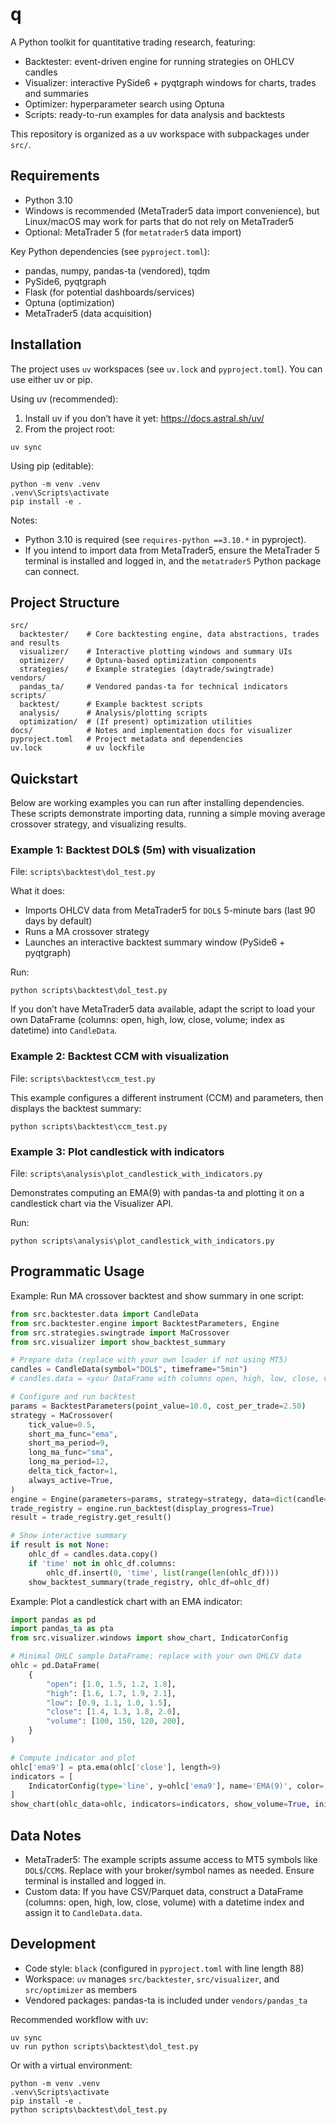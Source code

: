 # q

A Python toolkit for quantitative trading research, featuring:

- Backtester: event-driven engine for running strategies on OHLCV candles
- Visualizer: interactive PySide6 + pyqtgraph windows for charts, trades and summaries
- Optimizer: hyperparameter search using Optuna
- Scripts: ready-to-run examples for data analysis and backtests

This repository is organized as a uv workspace with subpackages under `src/`.

## Requirements

- Python 3.10
- Windows is recommended (MetaTrader5 data import convenience), but Linux/macOS may work for parts that do not rely on MetaTrader5
- Optional: MetaTrader 5 (for `metatrader5` data import)

Key Python dependencies (see `pyproject.toml`):
- pandas, numpy, pandas-ta (vendored), tqdm
- PySide6, pyqtgraph
- Flask (for potential dashboards/services)
- Optuna (optimization)
- MetaTrader5 (data acquisition)

## Installation

The project uses `uv` workspaces (see `uv.lock` and `pyproject.toml`). You can use either uv or pip.

Using uv (recommended):

1) Install uv if you don’t have it yet: https://docs.astral.sh/uv/
2) From the project root:

```
uv sync
```

Using pip (editable):

```
python -m venv .venv
.venv\Scripts\activate
pip install -e .
```

Notes:
- Python 3.10 is required (see `requires-python ==3.10.*` in pyproject).
- If you intend to import data from MetaTrader5, ensure the MetaTrader 5 terminal is installed and logged in, and the `metatrader5` Python package can connect.

## Project Structure

```
src/
  backtester/    # Core backtesting engine, data abstractions, trades and results
  visualizer/    # Interactive plotting windows and summary UIs
  optimizer/     # Optuna-based optimization components
  strategies/    # Example strategies (daytrade/swingtrade)
vendors/
  pandas_ta/     # Vendored pandas-ta for technical indicators
scripts/
  backtest/      # Example backtest scripts
  analysis/      # Analysis/plotting scripts
  optimization/  # (If present) optimization utilities
docs/            # Notes and implementation docs for visualizer
pyproject.toml   # Project metadata and dependencies
uv.lock          # uv lockfile
```

## Quickstart

Below are working examples you can run after installing dependencies. These scripts demonstrate importing data, running a simple moving average crossover strategy, and visualizing results.

### Example 1: Backtest DOL$ (5m) with visualization

File: `scripts\backtest\dol_test.py`

What it does:
- Imports OHLCV data from MetaTrader5 for `DOL$` 5-minute bars (last 90 days by default)
- Runs a MA crossover strategy
- Launches an interactive backtest summary window (PySide6 + pyqtgraph)

Run:

```
python scripts\backtest\dol_test.py
```

If you don’t have MetaTrader5 data available, adapt the script to load your own DataFrame (columns: open, high, low, close, volume; index as datetime) into `CandleData`.

### Example 2: Backtest CCM with visualization

File: `scripts\backtest\ccm_test.py`

This example configures a different instrument (CCM) and parameters, then displays the backtest summary:

```
python scripts\backtest\ccm_test.py
```

### Example 3: Plot candlestick with indicators

File: `scripts\analysis\plot_candlestick_with_indicators.py`

Demonstrates computing an EMA(9) with pandas-ta and plotting it on a candlestick chart via the Visualizer API.

Run:

```
python scripts\analysis\plot_candlestick_with_indicators.py
```

## Programmatic Usage

Example: Run MA crossover backtest and show summary in one script:

```python
from src.backtester.data import CandleData
from src.backtester.engine import BacktestParameters, Engine
from src.strategies.swingtrade import MaCrossover
from src.visualizer import show_backtest_summary

# Prepare data (replace with your own loader if not using MT5)
candles = CandleData(symbol="DOL$", timeframe="5min")
# candles.data = <your DataFrame with columns open, high, low, close, volume and datetime index>

# Configure and run backtest
params = BacktestParameters(point_value=10.0, cost_per_trade=2.50)
strategy = MaCrossover(
    tick_value=0.5,
    short_ma_func="ema",
    short_ma_period=9,
    long_ma_func="sma",
    long_ma_period=12,
    delta_tick_factor=1,
    always_active=True,
)
engine = Engine(parameters=params, strategy=strategy, data=dict(candle=candles))
trade_registry = engine.run_backtest(display_progress=True)
result = trade_registry.get_result()

# Show interactive summary
if result is not None:
    ohlc_df = candles.data.copy()
    if 'time' not in ohlc_df.columns:
        ohlc_df.insert(0, 'time', list(range(len(ohlc_df))))
    show_backtest_summary(trade_registry, ohlc_df=ohlc_df)
```

Example: Plot a candlestick chart with an EMA indicator:

```python
import pandas as pd
import pandas_ta as pta
from src.visualizer.windows import show_chart, IndicatorConfig

# Minimal OHLC sample DataFrame; replace with your own OHLCV data
ohlc = pd.DataFrame(
    {
        "open": [1.0, 1.5, 1.2, 1.8],
        "high": [1.6, 1.7, 1.9, 2.1],
        "low": [0.9, 1.1, 1.0, 1.5],
        "close": [1.4, 1.3, 1.8, 2.0],
        "volume": [100, 150, 120, 200],
    }
)

# Compute indicator and plot
ohlc['ema9'] = pta.ema(ohlc['close'], length=9)
indicators = [
    IndicatorConfig(type='line', y=ohlc['ema9'], name='EMA(9)', color='blue'),
]
show_chart(ohlc_data=ohlc, indicators=indicators, show_volume=True, initial_candles=100)
```

## Data Notes

- MetaTrader5: The example scripts assume access to MT5 symbols like `DOL$`/`CCM$`. Replace with your broker/symbol names as needed. Ensure terminal is installed and logged in.
- Custom data: If you have CSV/Parquet data, construct a DataFrame (columns: open, high, low, close, volume) with a datetime index and assign it to `CandleData.data`.

## Development

- Code style: `black` (configured in `pyproject.toml` with line length 88)
- Workspace: `uv` manages `src/backtester`, `src/visualizer`, and `src/optimizer` as members
- Vendored packages: pandas-ta is included under `vendors/pandas_ta`

Recommended workflow with uv:

```
uv sync
uv run python scripts\backtest\dol_test.py
```

Or with a virtual environment:

```
python -m venv .venv
.venv\Scripts\activate
pip install -e .
python scripts\backtest\dol_test.py
```
